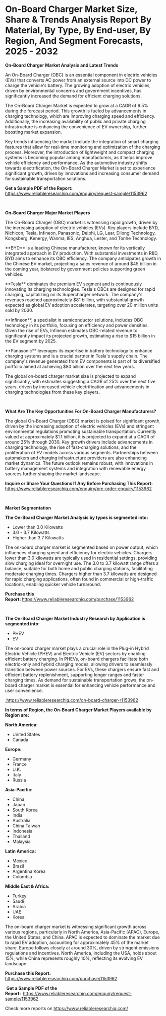 <p><h1>On-Board Charger Market Size, Share & Trends Analysis Report By Material, By Type, By End-user, By Region, And Segment Forecasts, 2025 - 2032</h1></p><p><strong>On-Board Charger Market Analysis and Latest Trends</strong></p>
<p><p>An On-Board Charger (OBC) is an essential component in electric vehicles (EVs) that converts AC power from an external source into DC power to charge the vehicle's battery. The growing adoption of electric vehicles, driven by environmental concerns and government incentives, has significantly increased the demand for efficient charging solutions. </p><p>The On-Board Charger Market is expected to grow at a CAGR of 9.5% during the forecast period. This growth is fueled by advancements in charging technology, which are improving charging speed and efficiency. Additionally, the increasing availability of public and private charging infrastructure is enhancing the convenience of EV ownership, further boosting market expansion.</p><p>Key trends influencing the market include the integration of smart charging features that allow for real-time monitoring and optimization of the charging process. Moreover, the introduction of lightweight and compact charging systems is becoming popular among manufacturers, as it helps improve vehicle efficiency and performance. As the automotive industry shifts towards electrification, the On-Board Charger Market is set to experience significant growth, driven by innovations and increasing consumer demand for sustainable transportation solutions.</p></p>
<p><strong>Get a Sample PDF of the Report:&nbsp;</strong> <a href="https://www.reliableresearchiq.com/enquiry/request-sample/1153962?utm_campaign=1087&utm_medium=2&utm_source=Github&utm_content=ia&utm_term=07012025&utm_id=on-board-charger">https://www.reliableresearchiq.com/enquiry/request-sample/1153962</a></p>
<p>&nbsp;</p>
<p><strong>On-Board Charger Major Market Players</strong></p>
<p><p>The On-Board Charger (OBC) market is witnessing rapid growth, driven by the increasing adoption of electric vehicles (EVs). Key players include BYD, Nichicon, Tesla, Infineon, Panasonic, Delphi, LG, Lear, Dilong Technology, Kongsberg, Kenergy, Wanma, IES, Anghua, Lester, and Tonhe Technology.</p><p>**BYD** is a leading Chinese manufacturer, known for its vertically integrated approach in EV production. With substantial investments in R&D, BYD aims to enhance its OBC efficiency. The company anticipates growth in the Chinese EV market, projecting a sales revenue of around $45 billion in the coming year, bolstered by government policies supporting green vehicles.</p><p>**Tesla** dominates the premium EV segment and is continuously innovating its charging technologies. Tesla's OBCs are designed for rapid charging, capitalizing on its Supercharger network. The company's revenues reached approximately $81 billion, with substantial growth expected as global EV adoption accelerates, targeting over 20 million units sold by 2030.</p><p>**Infineon**, a specialist in semiconductor solutions, includes OBC technology in its portfolio, focusing on efficiency and power densities. Given the rise of EVs, Infineon estimates OBC-related revenue to significantly impact its projected growth, estimating a rise to $15 billion in the EV segment by 2025.</p><p>**Panasonic** leverages its expertise in battery technology to enhance charging systems and is a crucial partner in Tesla's supply chain. The company's revenue generated from EV components is part of its diversified portfolio aimed at achieving $80 billion over the next few years.</p><p>The global on-board charger market size is projected to expand significantly, with estimates suggesting a CAGR of 25% over the next five years, driven by increased vehicle electrification and advancements in charging technologies from these key players.</p></p>
<p>&nbsp;</p>
<p><strong>What Are The Key Opportunities For On-Board Charger Manufacturers?</strong></p>
<p><p>The global On-Board Charger (OBC) market is poised for significant growth, driven by the increasing adoption of electric vehicles (EVs) and stringent environmental regulations promoting sustainable transportation. Currently valued at approximately $1.1 billion, it is projected to expand at a CAGR of around 25% through 2030. Key growth drivers include advancements in charging technology, the rise of fast-charging solutions, and the proliferation of EV models across various segments. Partnerships between automakers and charging infrastructure providers are also enhancing market dynamics. The future outlook remains robust, with innovations in battery management systems and integration with renewable energy sources further shaping the market landscape.</p></p>
<p><strong>Inquire or Share Your Questions If Any Before Purchasing This Report:</strong> <a href="https://www.reliableresearchiq.com/enquiry/pre-order-enquiry/1153962?utm_campaign=1087&utm_medium=2&utm_source=Github&utm_content=ia&utm_term=07012025&utm_id=on-board-charger">https://www.reliableresearchiq.com/enquiry/pre-order-enquiry/1153962</a></p>
<p>&nbsp;</p>
<p><strong>Market Segmentation</strong></p>
<p><strong>The On-Board Charger Market Analysis by types is segmented into:</strong></p>
<p><ul><li>Lower than 3.0 Kilowatts</li><li>3.0 - 3.7 Kilowatts</li><li>Higher than 3.7 Kilowatts</li></ul></p>
<p><p>The on-board charger market is segmented based on power output, which influences charging speed and efficiency for electric vehicles. Chargers lower than 3.0 kilowatts are typically used in residential settings, providing slow charging ideal for overnight use. The 3.0 to 3.7 kilowatt range offers a balance, suitable for both home and public charging stations, facilitating moderate charging times. Chargers higher than 3.7 kilowatts are designed for rapid charging applications, often found in commercial or high-traffic locations, enabling quicker vehicle turnaround.</p></p>
<p><strong>Purchase this Report:&nbsp;</strong><a href="https://www.reliableresearchiq.com/purchase/1153962?utm_campaign=1087&utm_medium=2&utm_source=Github&utm_content=ia&utm_term=07012025&utm_id=on-board-charger">https://www.reliableresearchiq.com/purchase/1153962</a></p>
<p>&nbsp;</p>
<p><strong>The On-Board Charger Market Industry Research by Application is segmented into:</strong></p>
<p><ul><li>PHEV</li><li>EV</li></ul></p>
<p><p>The on-board charger market plays a crucial role in the Plug-in Hybrid Electric Vehicle (PHEV) and Electric Vehicle (EV) sectors by enabling efficient battery charging. In PHEVs, on-board chargers facilitate both electric-only and hybrid charging modes, allowing drivers to seamlessly transition between power sources. For EVs, these chargers ensure fast and efficient battery replenishment, supporting longer ranges and faster charging times. As demand for sustainable transportation grows, the on-board charger market is essential for enhancing vehicle performance and user convenience.</p></p>
<p><a href="https://www.reliableresearchiq.com/on-board-charger-r1153962?utm_campaign=1087&utm_medium=2&utm_source=Github&utm_content=ia&utm_term=07012025&utm_id=on-board-charger">&nbsp;https://www.reliableresearchiq.com/on-board-charger-r1153962</a></p>
<p><strong>In terms of Region, the On-Board Charger Market Players available by Region are:</strong></p>
<p>
    <p> <strong> North America: </strong>
        <ul>
            <li>United States</li>
            <li>Canada</li>
        </ul>
        </p> 
    <p> <strong> Europe: </strong>
        <ul>
            <li>Germany</li>
            <li>France</li>
            <li>U.K.</li>
            <li>Italy</li>
            <li>Russia</li>
        </ul>
        </p> 
    <p> <strong> Asia-Pacific: </strong>
        <ul>
            <li>China</li>
            <li>Japan</li>
            <li>South Korea</li>
            <li>India</li>
            <li>Australia</li>
            <li>China Taiwan</li>
            <li>Indonesia</li>
            <li>Thailand</li>
            <li>Malaysia</li>
        </ul>
        </p> 
    <p> <strong> Latin America: </strong>
        <ul>
            <li>Mexico</li>
            <li>Brazil</li>
            <li>Argentina Korea</li>
            <li>Colombia</li>
        </ul>
        </p> 
    <p> <strong> Middle East & Africa: </strong>
        <ul>
            <li>Turkey</li>
            <li>Saudi</li>
            <li>Arabia</li>
            <li>UAE</li>
            <li>Korea</li>
        </ul>
    </p>
    </p>
<p><p>The on-board charger market is witnessing significant growth across various regions, particularly in North America, Asia-Pacific (APAC), Europe, the United States, and China. APAC is expected to dominate the market due to rapid EV adoption, accounting for approximately 45% of the market share. Europe follows closely at around 30%, driven by stringent emissions regulations and incentives. North America, including the USA, holds about 15%, while China represents roughly 10%, reflecting its evolving EV landscape.</p></p>
<p><strong>Purchase this Report: </strong><a href="https://www.reliableresearchiq.com/purchase/1153962?utm_campaign=1087&utm_medium=2&utm_source=Github&utm_content=ia&utm_term=07012025&utm_id=on-board-charger">https://www.reliableresearchiq.com/purchase/1153962</a></p>
<p>&nbsp;<strong>Get a Sample PDF of the Report:&nbsp;&nbsp;</strong><a href="https://www.reliableresearchiq.com/enquiry/request-sample/1153962?utm_campaign=1087&utm_medium=2&utm_source=Github&utm_content=ia&utm_term=07012025&utm_id=on-board-charger">https://www.reliableresearchiq.com/enquiry/request-sample/1153962</a></p>
<p><strong></strong></p>
<p>Check more reports on <a href="https://www.reliableresearchiq.com/?utm_campaign=1087&utm_medium=2&utm_source=Github&utm_content=ia&utm_term=07012025&utm_id=on-board-charger">https://www.reliableresearchiq.com/</a></p>